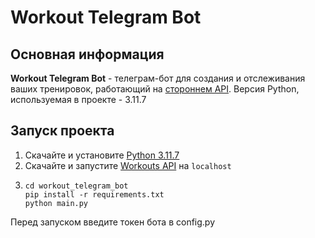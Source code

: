 # Workout Telegram Bot
 
## Основная информация
**Workout Telegram Bot** - телеграм-бот для создания и отслеживания ваших тренировок, работающий на [стороннем API](https://github.com/sergey936/workouts). Версия Python, используемая в проекте - 3.11.7

## Запуск проекта
1. Скачайте и установите [Python 3.11.7](https://www.python.org/downloads/release/python-3117/)
2. Скачайте и запустите [Workouts API](https://github.com/sergey936/workouts) на `localhost`
3. ```git clone https://github.com/9098787/workout_telegram_bot
   cd workout_telegram_bot
   pip install -r requirements.txt
   python main.py
   ```
Перед запуском введите токен бота в config.py
